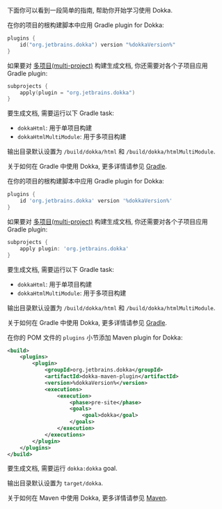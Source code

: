 [//]: # (title: Dokka 入门)

下面你可以看到一段简单的指南, 帮助你开始学习使用 Dokka.

<tabs group="build-script">
<tab title="Gradle Kotlin DSL" group-key="kotlin">

在你的项目的根构建脚本中应用 Gradle plugin for Dokka:

```kotlin
plugins {
    id("org.jetbrains.dokka") version "%dokkaVersion%"
}
```

如果要对
[多项目(multi-project)](https://docs.gradle.org/current/userguide/multi_project_builds.html)
构建生成文档, 你还需要对各个子项目应用 Gradle plugin:

```kotlin
subprojects {
    apply(plugin = "org.jetbrains.dokka")
}
```

要生成文档, 需要运行以下 Gradle task:

* `dokkaHtml`: 用于单项目构建
* `dokkaHtmlMultiModule`: 用于多项目构建

输出目录默认设置为 `/build/dokka/html` 和 `/build/dokka/htmlMultiModule`.

关于如何在 Gradle 中使用 Dokka, 更多详情请参见 [Gradle](dokka-gradle.md).

</tab>
<tab title="Gradle Groovy DSL" group-key="groovy">

在你的项目的根构建脚本中应用 Gradle plugin for Dokka:

```groovy
plugins {
    id 'org.jetbrains.dokka' version '%dokkaVersion%'
}
```

如果要对
[多项目(multi-project)](https://docs.gradle.org/current/userguide/multi_project_builds.html)
构建生成文档, 你还需要对各个子项目应用 Gradle plugin:

```groovy
subprojects {
    apply plugin: 'org.jetbrains.dokka'
}
```

要生成文档, 需要运行以下 Gradle task:

* `dokkaHtml`: 用于单项目构建
* `dokkaHtmlMultiModule`: 用于多项目构建

输出目录默认设置为 `/build/dokka/html` 和 `/build/dokka/htmlMultiModule`.

关于如何在 Gradle 中使用 Dokka, 更多详情请参见 [Gradle](dokka-gradle.md).

</tab>
<tab title="Maven" group-key="mvn">

在你的 POM 文件的 `plugins` 小节添加 Maven plugin for Dokka:

```xml
<build>
    <plugins>
        <plugin>
            <groupId>org.jetbrains.dokka</groupId>
            <artifactId>dokka-maven-plugin</artifactId>
            <version>%dokkaVersion%</version>
            <executions>
                <execution>
                    <phase>pre-site</phase>
                    <goals>
                        <goal>dokka</goal>
                    </goals>
                </execution>
            </executions>
        </plugin>
    </plugins>
</build>
```

要生成文档, 需要运行 `dokka:dokka` goal.

输出目录默认设置为 `target/dokka`.

关于如何在 Maven 中使用 Dokka, 更多详情请参见 [Maven](dokka-maven.md).

</tab>
</tabs>

